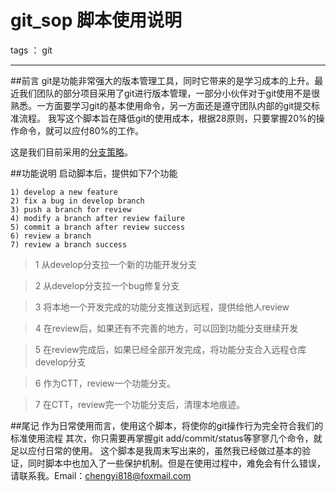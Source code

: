 ﻿# git_sop 脚本使用说明

tags ： git

---

##前言
git是功能非常强大的版本管理工具，同时它带来的是学习成本的上升。最近我们团队的部分项目采用了git进行版本管理，一部分小伙伴对于git使用不是很熟悉。一方面要学习git的基本使用命令，另一方面还是遵守团队内部的git提交标准流程。
我写这个脚本旨在降低git的使用成本，根据28原则，只要掌握20%的操作命令，就可以应付80%的工作。

这是我们目前采用的[分支策略](http://mp.weixin.qq.com/s?__biz=MzAxODI5ODMwOA==&mid=212227888&idx=1&sn=1f5ed317868323b5ded102c62a5cb942#rd)。

##功能说明
启动脚本后，提供如下7个功能
```
1) develop a new feature
2) fix a bug in develop branch
3) push a branch for review
4) modify a branch after review failure
5) commit a branch after review success
6) review a branch
7) review a branch success
```
>1 从develop分支拉一个新的功能开发分支

>2 从develop分支拉一个bug修复分支

>3 将本地一个开发完成的功能分支推送到远程，提供给他人review

>4 在review后，如果还有不完善的地方，可以回到功能分支继续开发

>5 在review完成后，如果已经全部开发完成，将功能分支合入远程仓库develop分支

>6 作为CTT，review一个功能分支。

>7 在CTT，review完一个功能分支后，清理本地痕迹。



##尾记
作为日常使用而言，使用这个脚本，将使你的git操作行为完全符合我们的标准使用流程
其次，你只需要再掌握git add/commit/status等寥寥几个命令，就足以应付日常的使用。
这个脚本是我周末写出来的，虽然我已经做过基本的验证，同时脚本中也加入了一些保护机制。但是在使用过程中，难免会有什么错误，请联系我。Email：chengyi818@foxmail.com



